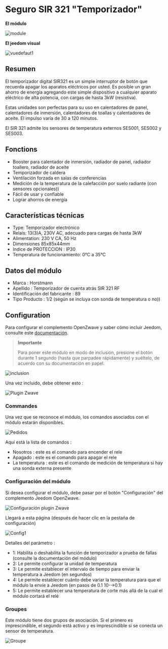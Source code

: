 # Seguro SIR 321 "Temporizador"

**El módulo**

![module](images/secure.sir321/module.jpg)

**El jeedom visual**

![vuedefaut1](images/secure.sir321/vuedefaut1.jpg)

## Resumen

El temporizador digital SIR321 es un simple interruptor de botón que recuerda apagar los aparatos eléctricos por usted. Es posible un gran ahorro de energía agregando este simple dispositivo a cualquier aparato eléctrico de alta potencia, con cargas de hasta 3kW (resistiva).

Estas unidades son perfectas para su uso en calentadores de panel, calentadores de inmersión, calentadores de toallas y calentadores de aceite. El impulso varía de 30 a 120 minutos.

El SIR 321 admite los sensores de temperatura externos SES001, SES002 y SES003.

## Fonctions

-   Booster para calentador de inmersión, radiador de panel, radiador toallero, radiador de aceite
-   Temporizador de caldera
-   Ventilación forzada en salas de conferencias
-   Medición de la temperatura de la calefacción por suelo radiante (con sensores opcionales))
-   Fácil de usar y confiable
-   Lograr ahorros de energía

## Características técnicas

-   Type: Temporizador electrónico
-   Relais: 13(3)A, 230V AC, adecuado para cargas de hasta 3kW
-   Alimentation: 230 V CA, 50 Hz
-   Dimensiones 85x85x44mm
-   Indice de PROTECCION : IP30
-   Temperatura de funcionamiento: 0°C a 35°C

## Datos del módulo

-   Marca : Horstmann
-   Apellido : Temporizador de cuenta atrás SIR 321 RF
-   Identificación del fabricante : 89
-   Tipo Producto : 1/2 (según se incluya con sonda de temperatura o no))

## Configuration

Para configurar el complemento OpenZwave y saber cómo incluir Jeedom, consulte este [documentación](https://doc.jeedom.com/es_ES/plugins/automation%20protocol/openzwave/).
> **Importante**
>
> Para poner este módulo en modo de inclusión, presione el botón durante 1 segundo (hasta que parpadee rápidamente) y suéltelo, de acuerdo con su documentación en papel.

![inclusion](images/secure.sir321/inclusion.jpg)

Una vez incluido, debe obtener esto :

![Plugin Zwave](images/secure.sir321/information.jpg)

### Commandes

Una vez que se reconoce el módulo, los comandos asociados con el módulo estarán disponibles.

![Pedidos](images/secure.sir321/commandes.jpg)

Aquí está la lista de comandos :

-   Nosotros : este es el comando para encender el rele
-   Apagado : este es el comando para apagar el rele
-   La temperatura : este es el comando de medición de temperatura si hay una sonda externa presente

### Configuración del módulo

Si desea configurar el módulo, debe pasar por el botón "Configuración" del complemento Jeedom OpenZwave.

![Configuración plugin Zwave](images/plugin/bouton_configuration.jpg)

Llegará a esta página (después de hacer clic en la pestaña de configuración)

![Config1](images/secure.sir321/config1.jpg)

Detalles del parámetro :

-   1: Habilita o deshabilita la función de temporizador a prueba de fallas (consulte la documentación del módulo)
-   2: Le permite configurar la unidad de temperatura
-   3: Le permite establecer el intervalo de tiempo para enviar la temperatura a Jeedom (en segundos)
-   4: Le permite establecer cuánto debe variar la temperatura para que el módulo la envíe a Jeedom (en pasos de 0.1 10-→0.1)
-   5: Le permite establecer una temperatura de corte más allá de la cual el módulo cortará el relé

### Groupes

Este módulo tiene dos grupos de asociación. Si el primero es imprescindible, el segundo está activo y es imprescindible si se conecta un sensor de temperatura.

![Groupe](images/secure.sir321/groupe.jpg)
